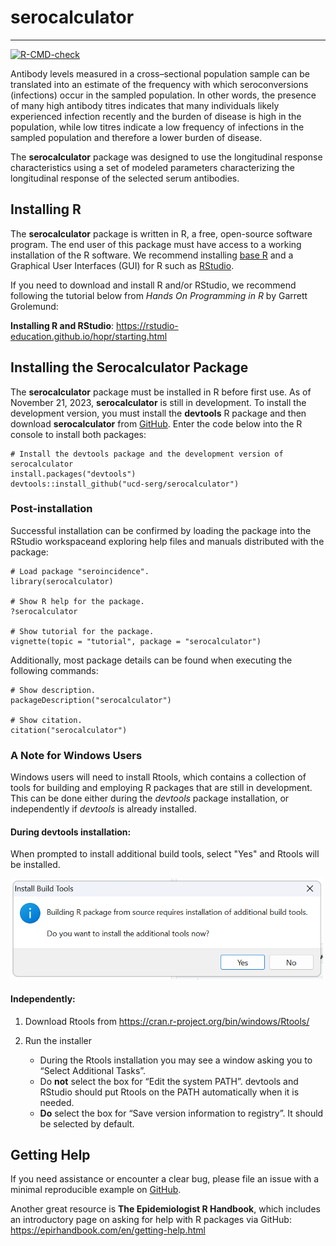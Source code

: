 serocalculator
=====================

------------------------------------------------------------------------

<!-- badges: start -->
[![R-CMD-check](https://github.com/UCD-SERG/serocalculator/workflows/R-CMD-check/badge.svg)](https://github.com/UCD-SERG/serocalculator/actions)
<!-- badges: end -->


Antibody levels measured in a cross–sectional population sample can be translated into an estimate of the frequency with which seroconversions (infections) occur in the sampled population. In other words, the presence of many high antibody titres indicates that many individuals likely experienced infection recently and the burden of disease is high in the population, while low titres indicate a low frequency of infections in the sampled population and therefore a lower burden of disease.

The **serocalculator** package was designed to use the longitudinal response characteristics using a set of modeled parameters characterizing the longitudinal response of the selected serum antibodies. 

## Installing R

The **serocalculator** package is written in R, a free, open-source software program. The end user of this package must have access to a working installation of the R software. We recommend installing [base R](https://cran.r-project.org/) and a Graphical User Interfaces (GUI) for R such as [RStudio](http://www.rstudio.com/products/RStudio/).

If you need to download and install R and/or RStudio, we recommend following the tutorial below from *Hands On Programming in R* by Garrett Grolemund:

**Installing R and RStudio**: https://rstudio-education.github.io/hopr/starting.html

## Installing the Serocalculator Package

The **serocalculator** package must be installed in R before first use. As of November 21, 2023, **serocalculator** is still in development. To install the development version, you must install the **devtools** R package and then download **serocalculator** from [GitHub](https://github.com/). Enter the code below into the R console to install both packages:


```r{eval=FALSE}
# Install the devtools package and the development version of serocalculator
install.packages("devtools")
devtools::install_github("ucd-serg/serocalculator")

```

### Post-installation

Successful installation can be confirmed by loading the package into the RStudio workspaceand exploring help files and manuals distributed with the package:

```r{eval=FALSE}
# Load package "seroincidence".
library(serocalculator)

# Show R help for the package.
?serocalculator

# Show tutorial for the package.
vignette(topic = "tutorial", package = "serocalculator")
```

Additionally, most package details can be found when executing the following commands:

```r{eval=FALSE}
# Show description.
packageDescription("serocalculator")

# Show citation.
citation("serocalculator")
```

### A Note for Windows Users

Windows users will need to install Rtools, which contains a collection of tools for building and employing R packages that are still in development. This can be done either during the  *devtools* package installation, or independently if *devtools* is already installed. 


#### During devtools installation:

When prompted to install additional build tools, select "Yes" and Rtools will be installed. 

![Click Yes to install Rtools along with the *devtools* package][id]

[id]: man/figures/Rtools1.png

#### Independently:

1. Download Rtools from https://cran.r-project.org/bin/windows/Rtools/
2. Run the installer

    * During the Rtools installation you may see a window asking you to “Select Additional Tasks”.
    * Do **not** select the box for “Edit the system PATH”. devtools and RStudio should put Rtools on the PATH automatically when it is needed.
    * **Do** select the box for “Save version information to registry”. It should be selected by default.

## Getting Help

If you need assistance or encounter a clear bug, please file an issue with a minimal reproducible example on [GitHub](https://github.com/UCD-SERG/serocalculator/issues). 

Another great resource is **The Epidemiologist R Handbook**, which includes an introductory page on asking for help with R packages via GitHub: https://epirhandbook.com/en/getting-help.html 
